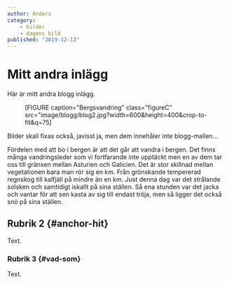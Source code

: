 ```yaml
---
author: Anders
category:
    - bilder
    - dagens bild
published: "2019-12-13"
---
```

Mitt andra inlägg
==================================

Här är mitt andra blogg inlägg.
<figure class="figure center">
[FIGURE caption="Bergsvandring" class="figureC" src="image/blogg/blog2.jpg?width=600&height=400&crop-to-fit&q=75]
</figure>
<!--more-->

Bilder skall fixas också, javisst ja, men dem innehåler inte blogg-mallen...



Fördelen med att bo i bergen är att det går att vandra i bergen. Det finns många vandringsleder som vi fortfarande inte upptäckt men en av dem tar oss till gränsen mellan Asturien och Galicien. Det är stor skillnad mellan vegetationen bara man rör sig en km. Från grönskande tempererad regnskog till kalfjäll på mindre än en km. Just denna dag var det strålande solsken och samtidigt iskallt på sina ställen. Så ena stunden var det jacka och vantar för att sen kasta av sig till endast tröja, men så ligger det också snö på sina ställen.



Rubrik 2 {#anchor-hit}
-----------------------------------

Text.



### Rubrik 3 {#vad-som}

Text.
